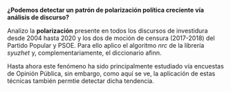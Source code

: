 **¿Podemos detectar un patrón de polarización política creciente vía análisis de discurso?**

Analizo la **polarización** presente en todos los discursos de investidura desde 2004 hasta 2020 y los dos de moción de censura (2017-2018) del Partido Popular y PSOE. Para ello aplico el algoritmo *nrc* de la librería *syuzhet* y, complementariamente, el diccionario afinn. 

Hasta ahora este fenómeno ha sido principalmente estudiado vía encuestas de Opinión Pública, sin embargo, como aquí se ve, la aplicación de estas técnicas también permtie detectar dicha tendencia. 
